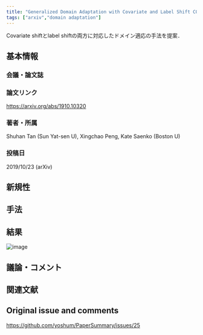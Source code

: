 ```yaml
---
title: "Generalized Domain Adaptation with Covariate and Label Shift CO-ALignment"
tags: ["arxiv","domain adaptation"]
---
```


Covariate shiftとlabel shiftの両方に対応したドメイン適応の手法を提案．

## 基本情報
### 会議・論文誌

### 論文リンク
https://arxiv.org/abs/1910.10320

### 著者・所属
Shuhan Tan (Sun Yat-sen U), Xingchao Peng, Kate Saenko (Boston U)

### 投稿日
2019/10/23 (arXiv)

## 新規性

## 手法

## 結果
![image](https://user-images.githubusercontent.com/17794644/67507308-9d558e00-f6c9-11e9-8577-dee0e5afbddd.png)

## 議論・コメント

## 関連文献


## Original issue and comments

https://github.com/yoshum/PaperSummary/issues/25
